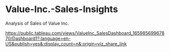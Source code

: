 # Value-Inc.-Sales-Insights
Analysis of Sales of Value Inc.

https://public.tableau.com/views/ValueInc_SalesDashboard_16598569967870/Dashboard1?:language=en-US&publish=yes&:display_count=n&:origin=viz_share_link
